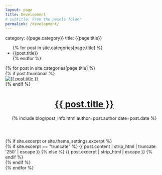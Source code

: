 ```yaml
---
layout: page
title: Development
# subtitle: From the pexels folder
permalink: /development/
---
```

category: {{page.category}}
title: {{page.title}}

<ul class="posts-list">
  {% for post in site.categories[page.title] %}
    <li>
      {{post.title}}
    </li>
  {% endfor %}
</ul>

<div class="posts">
  {% for post in site.categories[page.title] %}
  <div class="post-teaser">
    {% if post.thumbnail %}
    <div class="post-img">
      <a aria-label="{{ post.title }}" href="{{ post.url | relative_url }}">
        <img alt="{{ post.title }}" src="{{ post.thumbnail | relative_url }}">
      </a>
    </div>
    {% endif %}
    <span>
      <header>
        <h1>
          <a aria-label="{{ post.title }}" class="post-link" href="{{ post.url | relative_url }}">
            {{ post.title }}
          </a>
        </h1>
        {% include blog/post_info.html author=post.author date=post.date %}
      </header>
      {% if site.excerpt or site.theme_settings.excerpt %}
      <div class="excerpt">
        {% if site.excerpt == "truncate" %}
        {{ post.content | strip_html | truncate: '250' | escape }}
        {% else %}
        {{ post.excerpt | strip_html | escape }}
        {% endif %}
      </div>
      {% endif %}
    </span>
  </div>
  {% endfor %}
</div>
